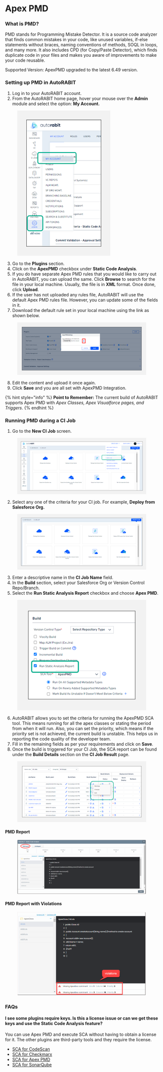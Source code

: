 # Apex PMD

### What is PMD?  <a href="#what-is-pmd" id="what-is-pmd"></a>

PMD stands for Programming Mistake Detector. It is a source code analyzer that finds common mistakes in your code, like unused variables, if-else statements without braces, naming conventions of methods, SOQL in loops, and many more. It also includes CPD (for Copy/Paste Detector), which finds duplicate code in your files and makes you aware of improvements to make your code reusable.

Supported Version: ApexPMD upgraded to the latest 6.49 version.

### Setting up PMD in AutoRABIT <a href="#setting-up-pmd-in-autorabit" id="setting-up-pmd-in-autorabit"></a>

1. Log in to your AutoRABIT account.
2. From the AutoRABIT home page, hover your mouse over the **Admin** module and select the option: **My Account.**

<figure><img src="../../../.gitbook/assets/image (865).png" alt="" width="306"><figcaption></figcaption></figure>

3. Go to the **Plugins** section.
4. Click on the **ApexPMD** checkbox under **Static Code Analysis**.
5. If you do have separate Apex PMD rules that you would like to carry out in AutoRABIT, you can upload the same. Click **Browse** to search for the file in your local machine. Usually, the file is in **XML** format. Once done, click **Upload**.
6. If the user has not uploaded any rules file, AutoRABIT will use the default Apex PMD rules file. However, you can update some of the fields in it.&#x20;
7. Download the default rule set in your local machine using the link as shown below.

<figure><img src="../../../.gitbook/assets/image (1545).png" alt=""><figcaption></figcaption></figure>

8. Edit the content and upload it once again.
9. Click **Save** and you are all set with ApexPMD Integration.

{% hint style="info" %}
**Point to Remember:** The current build of AutoRABIT supports Apex PMD with _Apex Classes, Apex Visualforce pages, and Triggers_.
{% endhint %}

### Running PMD during a CI Job <a href="#running-pmd-during-ci-job" id="running-pmd-during-ci-job"></a>

1. Go to the **New CI Job** screen.

<figure><img src="../../../.gitbook/assets/image (867).png" alt=""><figcaption></figcaption></figure>

2. Select any one of the criteria for your CI job. For example, **Deploy from Salesforce Org.**

<figure><img src="../../../.gitbook/assets/image (868).png" alt=""><figcaption></figcaption></figure>

3. Enter a descriptive name in the **CI Job Name** field.
4. In the **Build** section, select your Salesforce Org or Version Control Repo/Branch.
5. Select the **Run Static Analysis Report** checkbox and choose **Apex PMD**.

<figure><img src="../../../.gitbook/assets/image (869).png" alt=""><figcaption></figcaption></figure>

6. AutoRABIT allows you to set the criteria for running the ApexPMD SCA tool. This means running for all the apex classes or stating the period from when it will run. Also, you can set the priority, which means if the priority set is not achieved, the current build is unstable. This helps us in reporting the code quality of the developer team.
7. Fill in the remaining fields as per your requirements and click on **Save**.
8. Once the build is triggered for your CI Job, the SCA report can be found under the **Build Details** section on the **CI Job Result** page.

<figure><img src="../../../.gitbook/assets/image (870).png" alt=""><figcaption></figcaption></figure>

#### **PMD Report**

<figure><img src="../../../.gitbook/assets/image (871).png" alt=""><figcaption></figcaption></figure>

#### **PMD Report with Violations**

<figure><img src="../../../.gitbook/assets/image (872).png" alt=""><figcaption></figcaption></figure>

### FAQs

#### I see some plugins require keys. Is this a license issue or can we get these keys and use the Static Code Analysis feature? <a href="#i-see-from-the-instructions-that-these-plugins-require-some-keys-is-it-a-license-issue-or-can-we-get" id="i-see-from-the-instructions-that-these-plugins-require-some-keys-is-it-a-license-issue-or-can-we-get"></a>

You can use Apex PMD and execute SCA without having to obtain a license for it. The other plugins are third-party tools and they require the license.

* [SCA for CodeScan](https://knowledgebase.autorabit.com/product-guides/codescan)
* [SCA for Checkmarx](https://knowledgebase.autorabit.com/product-guides/arm/integration-and-plugins/sca-for-checkmarx)
* [SCA for Apex PMD](https://knowledgebase.autorabit.com/product-guides/arm/integration-and-plugins/apex-pmd)
* [SCA for SonarQube](https://knowledgebase.autorabit.com/product-guides/arm/integration-and-plugins/sonarqube)
